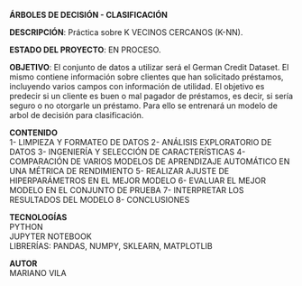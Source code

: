 **ÁRBOLES DE DECISIÓN - CLASIFICACIÓN**    

**DESCRIPCIÓN**: Práctica sobre K VECINOS CERCANOS (K-NN).    

**ESTADO DEL PROYECTO**: EN PROCESO.    

**OBJETIVO**: El conjunto de datos a utilizar será el German Credit Dataset. El mismo contiene información sobre clientes que han solicitado préstamos, incluyendo varios campos con información de utilidad. El objetivo es predecir si un cliente es buen o mal pagador de préstamos, es decir, si sería seguro o no otorgarle un préstamo. Para ello se entrenará un modelo de arbol de decisión para clasificación.      

**CONTENIDO**  
1- LIMPIEZA Y FORMATEO DE DATOS
2- ANÁLISIS EXPLORATORIO DE DATOS
3- INGENIERÍA Y SELECCIÓN DE CARACTERÍSTICAS
4- COMPARACIÓN DE VARIOS MODELOS DE APRENDIZAJE AUTOMÁTICO EN UNA MÉTRICA DE RENDIMIENTO
5- REALIZAR AJUSTE DE HIPERPARÁMETROS EN EL MEJOR MODELO
6- EVALUAR EL MEJOR MODELO EN EL CONJUNTO DE PRUEBA
7- INTERPRETAR LOS RESULTADOS DEL MODELO
8- CONCLUSIONES    
    
**TECNOLOGÍAS**  
PYTHON  
JUPYTER NOTEBOOK  
LIBRERÍAS: PANDAS, NUMPY, SKLEARN, MATPLOTLIB   

**AUTOR**  
MARIANO VILA
